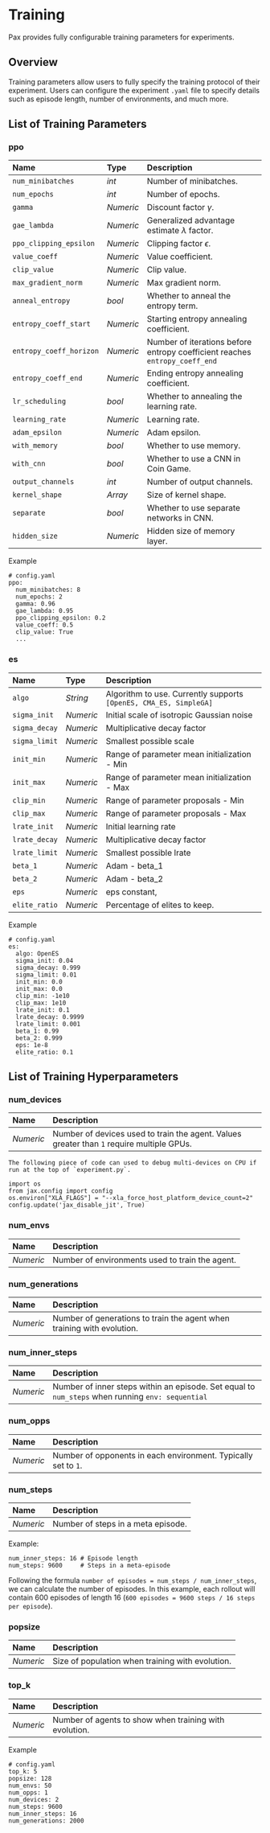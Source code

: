 # Training 

Pax provides fully configurable training parameters for experiments. 

## Overview 

Training parameters allow users to fully specify the training protocol of their experiment. Users can configure the experiment `.yaml` file to specify details such as episode length, number of environments, and much more. 

## List of Training Parameters

### ppo
<!-- 
TODO: 
- with_memory is possibly deprecated.
- with_cnn is possibly deprecated. 
- kernel_shape is possibly deprecated. 
- separate is possibly deprecated. 
- possibly make this like the other .md files without a table. 
  -->

|       Name | Type | Description   | 
| :----------- | :----------- | :----------- |
| `num_minibatches`   | *int*| Number of minibatches.  |   
| `num_epochs`   | *int* | Number of epochs.   |   
| `gamma`   | *Numeric*| Discount factor $\gamma$.  |   
| `gae_lambda`   | *Numeric*| Generalized advantage estimate $\lambda$ factor.  |   
| `ppo_clipping_epsilon`   | *Numeric*| Clipping factor $\epsilon$.   |   
| `value_coeff`   | *Numeric*| Value coefficient.   |   
| `clip_value`   | *Numeric*| Clip value.   |   
| `max_gradient_norm`   | *Numeric*| Max gradient norm.   |   
| `anneal_entropy`   | *bool* | Whether to anneal the entropy term.   |   
| `entropy_coeff_start`   | *Numeric*| Starting entropy annealing coefficient.  |   
| `entropy_coeff_horizon`   |*Numeric*|  Number of iterations before entropy coefficient reaches `entropy_coeff_end`   |   
| `entropy_coeff_end`   | *Numeric*| Ending entropy annealing coefficient.  |   
| `lr_scheduling`   | *bool* | Whether to annealing the learning rate.   |   
| `learning_rate`   | *Numeric*| Learning rate.   |   
| `adam_epsilon`   | *Numeric*| Adam epsilon.   |   
| `with_memory`   | *bool*| Whether to use memory.  |   
| `with_cnn`   |*bool* | Whether to use a CNN in Coin Game.  |   
| `output_channels`   | *int*| Number of output channels.   |   
| `kernel_shape`   | *Array*|  Size of kernel shape.   |   
| `separate`   | *bool*| Whether to use separate networks in CNN.  |   
| `hidden_size`   | *Numeric*| Hidden size of memory layer.  |   

Example
```
# config.yaml
ppo:
  num_minibatches: 8
  num_epochs: 2 
  gamma: 0.96
  gae_lambda: 0.95
  ppo_clipping_epsilon: 0.2
  value_coeff: 0.5
  clip_value: True
  ...  
```

### es 

|       Name | Type | Description   | 
| :----------- | :----------- | :----------- |
| `algo`   | *String*| Algorithm to use. Currently supports `[OpenES, CMA_ES, SimpleGA]`|   
| `sigma_init`   | *Numeric* | Initial scale of isotropic Gaussian noise   |   
| `sigma_decay`   | *Numeric*| Multiplicative decay factor  |   
| `sigma_limit`   | *Numeric*| Smallest possible scale  |   
| `init_min`   | *Numeric*| Range of parameter mean initialization - Min  |   
| `init_max`   | *Numeric*| Range of parameter mean initialization - Max  |   
| `clip_min`   | *Numeric*| Range of parameter proposals - Min  |   
| `clip_max`   | *Numeric*| Range of parameter proposals - Max  |   
| `lrate_init`   | *Numeric* | Initial learning rate   |   
| `lrate_decay`   | *Numeric*| Multiplicative decay factor |   
| `lrate_limit`   |*Numeric*|  Smallest possible lrate |   
| `beta_1`   | *Numeric*| Adam - beta_1 |   
| `beta_2`   | *Numeric* | Adam - beta_2 |   
| `eps`   | *Numeric*| eps constant,  |   
| `elite_ratio`   | *Numeric*| Percentage of elites to keep.  |   

Example
```
# config.yaml 
es: 
  algo: OpenES        
  sigma_init: 0.04   
  sigma_decay: 0.999  
  sigma_limit: 0.01  
  init_min: 0.0       
  init_max: 0.0       
  clip_min: -1e10     
  clip_max: 1e10     
  lrate_init: 0.1    
  lrate_decay: 0.9999 
  lrate_limit: 0.001  
  beta_1: 0.99        
  beta_2: 0.999       
  eps: 1e-8           
  elite_ratio: 0.1
```

## List of Training Hyperparameters

### num_devices 
|       Name | Description   | 
| :----------- | :----------- |                 
|*Numeric* | Number of devices used to train the agent. Values greater than `1` require multiple GPUs.|

```{note}
The following piece of code can used to debug multi-devices on CPU if run at the top of `experiment.py`. 
```

```
import os
from jax.config import config
os.environ["XLA_FLAGS"] = "--xla_force_host_platform_device_count=2"
config.update('jax_disable_jit', True)
```

### num_envs 
|       Name | Description   | 
| :----------- | :----------- |                 
|*Numeric* | Number of environments used to train the agent.| 

### num_generations 

|       Name | Description   | 
| :----------- | :----------- |                 
|*Numeric*  | Number of generations to train the agent when training with evolution.| 

### num_inner_steps 
|       Name | Description   | 
| :----------- | :----------- |                 
|*Numeric* | Number of inner steps within an episode. Set equal to `num_steps` when running `env: sequential`| 

### num_opps 
|       Name | Description   | 
| :----------- | :----------- |                 
|*Numeric* | Number of opponents in each environment. Typically set to `1`.  | 

### num_steps 
|       Name | Description   | 
| :----------- | :----------- |                 
|*Numeric* | Number of steps in a meta episode. |

Example: 
```
num_inner_steps: 16 # Episode length
num_steps: 9600     # Steps in a meta-episode
```

Following the formula `number of episodes = num_steps / num_inner_steps`, we can calculate the number of episodes. In this example, each rollout will contain 600 episodes of length 16 (`600 episodes = 9600 steps / 16 steps per episode`). 

### popsize
|       Name | Description   | 
| :----------- | :----------- |                 
|*Numeric*  | Size of population when training with evolution. | 

### top_k 
|       Name | Description   | 
| :----------- | :----------- |
| *Numeric*    | Number of agents to show when training with evolution.  |   

Example
```
# config.yaml
top_k: 5
popsize: 128 
num_envs: 50
num_opps: 1
num_devices: 2
num_steps: 9600
num_inner_steps: 16 
num_generations: 2000
```